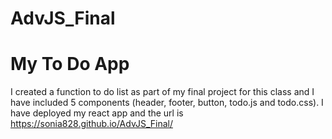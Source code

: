 # AdvJS_Final
# My To Do App

I created a function to do list as part of my final project for this class and I have included 5 components (header, footer, button, todo.js and todo.css).
I have deployed my react app and the url is https://sonia828.github.io/AdvJS_Final/


